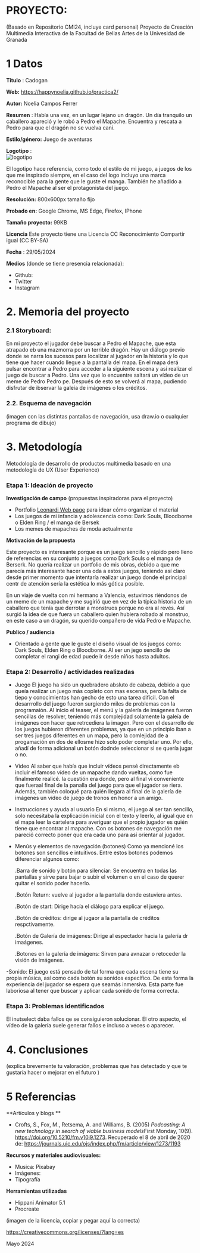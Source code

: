 # PROYECTO: 

(Basado en Repositorio CMI24, incluye card personal)
Proyecto de Creación Multimedia Interactiva de la  Facultad de Bellas Artes de la Univesidad de Granada



# 1 Datos 



**Titulo** : Cadogan

**Web:**   https://happynoelia.github.io/practica2/

**Autor:**  Noelia Campos Ferrer

**Resumen** : Había una vez, en un lugar lejano un dragón. Un día tranquilo un caballero apareció y le robó a Pedro el Mapache. Encuentra y rescata a Pedro para que el dragón no se vuelva cani.

**Estilo/género:**  Juego de aventuras

**Logotipo** :  
![logotipo](https://github.com/happynoelia/happynoelia.github.io/blob/main/Ilustracio%CC%81n_sin_ti%CC%81tulo.png)

El logotipo hace referencia, como todo el estilo de mi juego, a juegos de los que me inspirado siempre, en el caso del logo incluyo una marca reconocible para la gente que le guste el manga. También he añadido a Pedro el Mapache al ser el protagonista del juego.



**Resolución:** 800x600px tamaño fijo

**Probado en:**    Google Chrome, MS Edge, Firefox, IPhone

**Tamaño proyecto:** 99KB 

**Licencia** Este proyecto tiene una Licencia CC Reconocimiento Compartir igual (CC BY-SA)

**Fecha** : 29/05/2024

**Medios** (donde se tiene presencia relacionada):

- Github:
- Twitter
- Instagram



# 2. Memoria del proyecto 

### 2.1 Storyboard: 
En mi proyecto el jugador debe buscar a Pedro el Mapache, que esta atrapado eb una mazmorra por un terrible dragón. Hay un diálogo previo donde se narra los sucesos para localizar al jugador en la historia y lo que tiene que hacer cuando llegue a la pantalla del mapa. En el mapa derá pulsar encontrar a Pedro para acceder a la siguiente escena y así realizar el juego de buscar a Pedro. Una vez que lo encuentre saltará un vídeo de un meme de Pedro Pedro pe. Después de esto se volverá al mapa, pudiendo disfrutar de ibservar la galeía de imágenes o los créditos.






### 2.2. Esquema de navegación 



(imagen con las distintas pantallas de navegación, usa draw.io o cualquier programa de dibujo)







# 3. Metodología

Metodología de desarrollo de productos multimedia basado en una metodología de UX (User Experience)



### Etapa 1: Ideación de proyecto

**Investigación de campo** (propuestas inspiradoras para el proyecto)

- Portfolio [Leonardi Web page](http://www.rleonardi.com/interactive-resume/) para idear cómo organizar el material
- Los juegos de mi infancia y adolescencia como: Dark Souls, Bloodborne o Elden Ring / el manga de Bersek
- Los memes de mapaches de moda actualmente



**Motivación de la propuesta** 

Este  proyecto es interesante porque es un juego sencillo y rápido pero lleno de referencias en su conjunto a juegos como Dark Souls o el manga de Berserk. No quería realizar un portfolio de mis obras, debido a que me parecía más interesante hacer una oda a estos juegos, teniendo así claro desde primer momento que intentaría realizar un juego donde el principal centr de atención sería la estética lo más gótica posible.

En un viaje de vuelta con mi hermano a Valencia, estuvimos riéndonos de un meme de un mapache y me sugirió que en vez de la típica historia de un caballero que tenía que derrotar a monstruos porque no era al revés. Así surgió la idea de que fuera un caballero quien hubiera robado al monstruo, en este caso a un dragón, su querido conpañero de vida Pedro e Mapache.



**Publico / audiencia**

- Orientado a gente que le guste el diseño visual de los juegos como: Dark Souls, Elden Ring o Bloodborne. Al ser un jego sencillo de completar el rangi de edad puede ir desde niños hasta adultos.





### Etapa 2: Desarrollo / actividades realizadas


- Juego
  El juego ha sido un quebradero absluto de cabeza, debido a que queía realizar un juego más copleto con mas escenas, pero la falta de tiepo y conocimientos han gecho de esto una tarea difícil. Con el desarrrollo del juego fueron surgiendo miles de problemas con la programaión.
  Al inicio el teaser, el menú y la galería de imágenes fueron sencillas de resolver, teniendo más complejidad solamente la galeía de imágenes con hacer que retrcediera la imagen. Pero con el desarrollo de los juegos hubieron diferentes problemas, ya que en un principio iban a ser tres juegos diferentes en un mapa, pero la comlejidad de a progamación en dos de ellosme hizo solo poder completar uno. Por ello, añadí de forma adicional un botón dodnde seleccionar si se quería jugar o no.

- Video
  Al saber que había que incluir vídeos pensé directamente eb incluir el famoso vídeo de un mapache dando vueltas, como fue finalmente realicé. la cuestión era donde, pero al final vi conveniente que fueraal final de la panalla del juego para que el jugador se riera. Además, también coloqué para quién llegara al final de la galería de imágenes un vídeo de juego de tronos en honor a un amigo.

- Instrucciones y ayuda al usuario
  En si mismo, el juego al ser tan sencillo, solo necesitaba la explicación inicial con el texto y leerlo, al igual que en el mapa leer la cartelera para averiguar que el propio jugador es quién tiene que encontrar al mapache.
  Con os botones de navegación me pareció correcto poner que era cada uno para así orientar al jugador.

- Menús y elementos de navegación (botones)
  Como ya mencioné los botones son sencillos e intuitivos. Entre estos botones podemos diferenciar algunos como:
  
  .Barra de sonido y botón para silenciar: Se encuentra en todas las pantallas y sirve para bajar o subir el volumen o en el caso de querer quitar el sonido poder hacerlo.
  
  .Botón Return: vuelve al jugador a la pantalla donde estuviera antes.
  
  .Botón de start: Dirige hacía el diálogo para explicar el juego.
  
  .Botón de créditos: dirige al jugaor a la pantalla de créditos respctivamente.
  
  .Botón de Galería de imágenes: Dirige al espectador hacia la galería dr imaágenes.
  
  .Botones en la galería de imágens: Sirven para avnazar o retoceder la visión de imágenes.

-Sonido: El juego está pensado de tal forma que cada escena tiene su propia música, así como cada botón su sonidos específico. De esta forma la experiencia del jugador se espera que seamás inmersiva. Esta parte fue laboriosa al tener que buscar y aplicar cada sonido de forma correcta.
    
  



### Etapa 3: Problemas identificados

El inutselect daba fallos qe se consiguieron solucionar.
El otro aspecto, el vídeo de la galería suele generar fallos e incluso a veces o aparecer. 


# 4. Conclusiones 

(explica brevemente tu valoración, problemas que has detectado y que te gustaría hacer o mejorar en el futuro )







# 5 Referencias 

**Artículos y blogs ** 

- Crofts, S., Fox, M., Retsema, A. and Williams, B. (2005) *Podcasting: A new technology in search of viable business models*First Monday, 10(9). https://doi.org/10.5210/fm.v10i9.1273. Recuperado el 8 de abril de 2020 de: https://journals.uic.edu/ojs/index.php/fm/article/view/1273/1193

**Recursos y materiales audiovisuales:**

* Musica:  Pixabay
* Imágenes:  
* Tipografía

**Herramientas utilizadas**

- Hippani Animator 5.1
- Procreate



(imagen de la licencia, copiar y pegar aquí la correcta)

https://creativecommons.org/licenses/?lang=es

Mayo 2024
